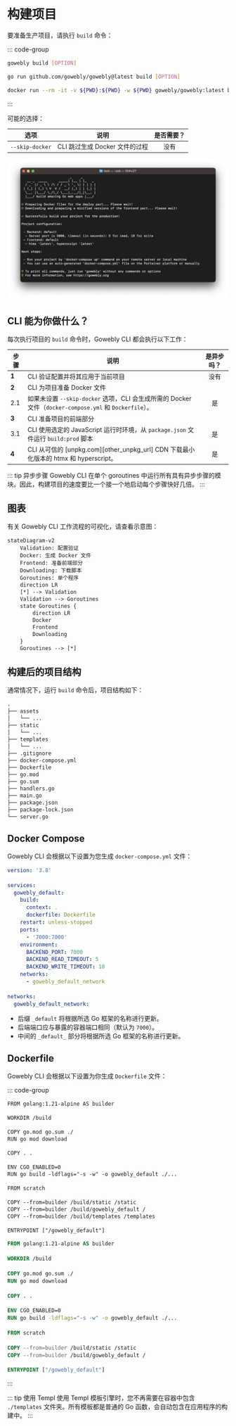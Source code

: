 # 构建项目

要准备生产项目，请执行 `build` 命令：

::: code-group
```bash [CLI]
gowebly build [OPTION]
```

```bash [Go]
go run github.com/gowebly/gowebly@latest build [OPTION]
```

```bash [Docker]
docker run --rm -it -v ${PWD}:${PWD} -w ${PWD} gowebly/gowebly:latest build [OPTION]
```
:::

可能的选择：

| 选项            | 说明                           | 是否需要？ |
| --------------- | ------------------------------ | :--------: |
| `--skip-docker` | CLI 跳过生成 Docker 文件的过程 |    没有    |

<!--@include: ../../parts/block_default_config.md -->

<img width="720" alt="gowebly build" src="https://raw.githubusercontent.com/gowebly/.github/main/images/gowebly_build.png">

## CLI 能为你做什么？

每次执行项目的 `build` 命令时，Gowebly CLI 都会执行以下工作：

| 步骤  | 说明                                                                                                    | 是异步吗？ |
| ----- | ------------------------------------------------------------------------------------------------------- | :--------: |
| **1** | CLI 验证配置并将其应用于当前项目                                                                        |    没有    |
| **2** | CLI 为项目准备 Docker 文件                                                                              |            |
| 2.1   | 如果未设置 `--skip-docker` 选项，CLI 会生成所需的 Docker 文件（`docker-compose.yml` 和 `Dockerfile`）。 |     是     |
| **3** | CLI 准备项目的前端部分                                                                                  |            |
| 3.1   | CLI 使用选定的 JavaScript 运行时环境，从 `package.json` 文件运行 `build:prod` 脚本                      |     是     |
| **4** | CLI 从可信的 [unpkg.com][other_unpkg_url] CDN 下载最小化版本的 htmx 和 hyperscript。                    |     是     |

::: tip 异步步骤
Gowebly CLI 在单个 goroutines 中运行所有具有异步步骤的模块。因此，构建项目的速度要比一个接一个地启动每个步骤快好几倍。
:::

## 图表

有关 Gowebly CLI 工作流程的可视化，请查看示意图：

```mermaid
stateDiagram-v2
    Validation: 配置验证
    Docker: 生成 Docker 文件
    Frontend: 准备前端部分
    Downloading: 下载脚本
    Goroutines: 单个程序
    direction LR
    [*] --> Validation
    Validation --> Goroutines
    state Goroutines {
        direction LR
        Docker
        Frontend
        Downloading
    }
    Goroutines --> [*]
```

## 构建后的项目结构

通常情况下，运行 `build` 命令后，项目结构如下：

```bash{9-10}
.
├── assets
│   └── ...
├── static
│   └── ...
├── templates
│   └── ...
├── .gitignore
├── docker-compose.yml
├── Dockerfile
├── go.mod
├── go.sum
├── handlers.go
├── main.go
├── package.json
├── package-lock.json
└── server.go
```

## Docker Compose

Gowebly CLI 会根据以下设置为您生成 `docker-compose.yml` 文件：

```yaml
version: '3.8'

services:
  gowebly_default:
    build:
      context: .
      dockerfile: Dockerfile
    restart: unless-stopped
    ports:
      - '7000:7000'
    environment:
      BACKEND_PORT: 7000
      BACKEND_READ_TIMEOUT: 5
      BACKEND_WRITE_TIMEOUT: 10
    networks:
      - gowebly_default_network

networks:
  gowebly_default_network:
```

- 后缀 `_default` 将根据所选 Go 框架的名称进行更新。
- 后端端口应与暴露的容器端口相同（默认为 `7000`）。
- 中间的 `_default_` 部分将根据所选 Go 框架的名称进行更新。

## Dockerfile

Gowebly CLI 会根据以下设置为你生成 `Dockerfile` 文件：

::: code-group
```dockerfile{17} [无模板引擎]
FROM golang:1.21-alpine AS builder

WORKDIR /build

COPY go.mod go.sum ./
RUN go mod download

COPY . .

ENV CGO_ENABLED=0
RUN go build -ldflags="-s -w" -o gowebly_default ./...

FROM scratch

COPY --from=builder /build/static /static
COPY --from=builder /build/gowebly_default /
COPY --from=builder /build/templates /templates

ENTRYPOINT ["/gowebly_default"]
```

```dockerfile [使用 Templ]
FROM golang:1.21-alpine AS builder

WORKDIR /build

COPY go.mod go.sum ./
RUN go mod download

COPY . .

ENV CGO_ENABLED=0
RUN go build -ldflags="-s -w" -o gowebly_default ./...

FROM scratch

COPY --from=builder /build/static /static
COPY --from=builder /build/gowebly_default /

ENTRYPOINT ["/gowebly_default"]
```
:::

::: tip 使用 Templ
使用 Templ 模板引擎时，您不再需要在容器中包含 `./templates` 文件夹。所有模板都是普通的 Go 函数，会自动包含在应用程序的构建中。
:::

<!--@include: ../../parts/links.md -->
